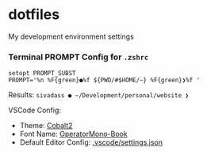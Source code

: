 # dotfiles

My development environment settings

### Terminal PROMPT Config for `.zshrc`

```
setopt PROMPT_SUBST
PROMPT='%n %F{green}●%f ${PWD/#$HOME/~} %F{green}❯%f '
```

Results: `sivadass ● ~/Development/personal/website ❯`

VSCode Config:

- Theme: [Cobalt2](https://marketplace.visualstudio.com/items?itemName=wesbos.theme-cobalt2)
- Font Name: [OperatorMono-Book](/fonts/OperatorMono-Book.otf)
- Default Editor Config: [.vscode/settings.json](.vscode/settings.json)
